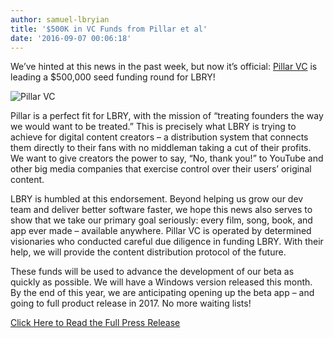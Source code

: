 ```yaml
---
author: samuel-lbryian
title: '$500K in VC Funds from Pillar et al'
date: '2016-09-07 00:06:18'
---
```

We’ve hinted at this news in the past week, but now it’s official: [Pillar VC](http://pillar.vc/) is leading a $500,000 seed funding round for LBRY!

![Pillar VC](/img/news/pillarvc.png)

Pillar is a perfect fit for LBRY, with the mission of “treating founders the way we would want to be treated.” This is precisely what LBRY is trying to achieve for digital content creators – a distribution system that connects them directly to their fans with no middleman taking a cut of their profits. We want to give creators the power to say, “No, thank you!” to YouTube and other big media companies that exercise control over their users’ original content.

LBRY is humbled at this endorsement. Beyond helping us grow our dev team and deliver better software faster, we hope this news also serves to show that we take our primary goal seriously: every film, song, book, and app ever made – available anywhere. Pillar VC is operated by determined visionaries who conducted careful due diligence in funding LBRY. With their help, we will provide the content distribution protocol of the future.  

These funds will be used to advance the development of our beta as quickly as possible. We will have a Windows version released this month. By the end of this year, we are anticipating opening up the beta app – and going to full product release in 2017. No more waiting lists!

[Click Here to Read the Full Press Release](https://lbry.io/press/500k-fundraising-round-pillar-vc.md)
